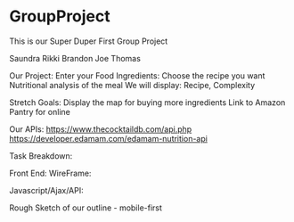 # GroupProject
This is our Super Duper First Group Project

Saundra Rikki Brandon Joe Thomas

Our Project:
Enter your Food Ingredients: 
Choose the recipe you want
Nutritional analysis of the meal
We will display: Recipe, Complexity

Stretch Goals:
Display the map for buying more ingredients
Link to Amazon Pantry for online

Our APIs:
https://www.thecocktaildb.com/api.php
https://developer.edamam.com/edamam-nutrition-api


Task Breakdown:

Front End: 
WireFrame: 

Javascript/Ajax/API:


Rough Sketch of our outline - mobile-first
